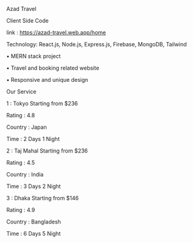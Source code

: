 Azad Travel

Client Side Code
 
 link  : https://azad-travel.web.app/home 
 
 Technology:  React.js, Node.js, Express.js, Firebase, MongoDB, 
 Tailwind
 
•	MERN stack project

•	Travel and booking related website

•	Responsive and unique design 

 
 Our Service 
 
 1 :  Tokyo
Starting from $236

Rating : 4.8

Country : Japan

Time : 2 Days 1 Night 

2 : Taj Mahal
Starting from $236

Rating : 4.5

Country : India

Time : 3 Days 2 Night


3 : Dhaka
Starting from $146

Rating : 4.9

Country : Bangladesh

Time : 6 Days 5 Night
